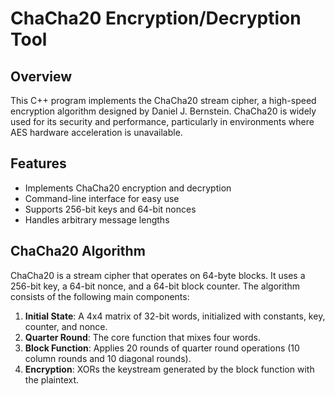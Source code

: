 # ChaCha20 Encryption/Decryption Tool

## Overview

This C++ program implements the ChaCha20 stream cipher, a high-speed encryption algorithm designed by Daniel J. Bernstein. ChaCha20 is widely used for its security and performance, particularly in environments where AES hardware acceleration is unavailable.

## Features

- Implements ChaCha20 encryption and decryption
- Command-line interface for easy use
- Supports 256-bit keys and 64-bit nonces
- Handles arbitrary message lengths

## ChaCha20 Algorithm

ChaCha20 is a stream cipher that operates on 64-byte blocks. It uses a 256-bit key, a 64-bit nonce, and a 64-bit block counter. The algorithm consists of the following main components:

1. **Initial State**: A 4x4 matrix of 32-bit words, initialized with constants, key, counter, and nonce.
2. **Quarter Round**: The core function that mixes four words.
3. **Block Function**: Applies 20 rounds of quarter round operations (10 column rounds and 10 diagonal rounds).
4. **Encryption**: XORs the keystream generated by the block function with the plaintext.

